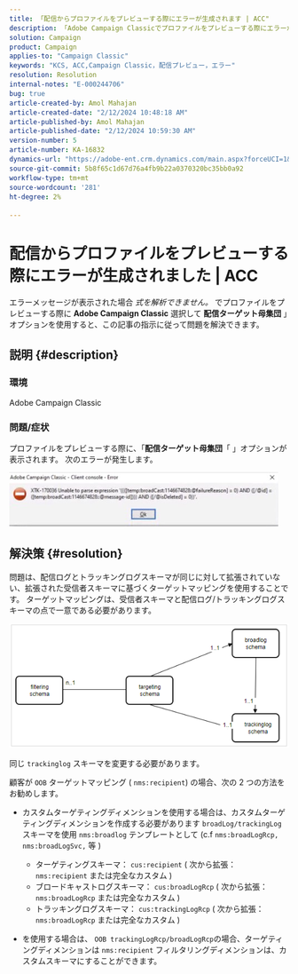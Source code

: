 ```yaml
---
title: 「配信からプロファイルをプレビューする際にエラーが生成されます | ACC"
description: 「Adobe Campaign Classicでプロファイルをプレビューする際にエラーが生成される問題を修正する方法を説明します。」
solution: Campaign
product: Campaign
applies-to: "Campaign Classic"
keywords: "KCS, ACC,Campaign Classic，配信プレビュー，エラー"
resolution: Resolution
internal-notes: "E-000244706"
bug: true
article-created-by: Amol Mahajan
article-created-date: "2/12/2024 10:48:18 AM"
article-published-by: Amol Mahajan
article-published-date: "2/12/2024 10:59:30 AM"
version-number: 5
article-number: KA-16832
dynamics-url: "https://adobe-ent.crm.dynamics.com/main.aspx?forceUCI=1&pagetype=entityrecord&etn=knowledgearticle&id=75da0239-94c9-ee11-9079-6045bd006b4b"
source-git-commit: 5b8f65c1d67d76a4fb9b22a0370320bc35bb0a92
workflow-type: tm+mt
source-wordcount: '281'
ht-degree: 2%

---
```


# 配信からプロファイルをプレビューする際にエラーが生成されました | ACC


エラーメッセージが表示された場合 *式を解析できません。* でプロファイルをプレビューする際に <b>Adobe Campaign Classic</b> 選択して <b>配信ターゲット母集団</b> 」オプションを使用すると、この記事の指示に従って問題を解決できます。

## 説明 {#description}


### <b>環境</b>

Adobe Campaign Classic



### <b>問題/症状</b>

プロファイルをプレビューする際に、「<b>配信ターゲット母集団</b>「 」オプションが表示されます。 次のエラーが発生します。

![](assets/___82da0239-94c9-ee11-9079-6045bd006b4b___.jpeg)




## 解決策 {#resolution}


問題は、配信ログとトラッキングログスキーマが同じに対して拡張されていない、拡張された受信者スキーマに基づくターゲットマッピングを使用することです。 ターゲットマッピングは、受信者スキーマと配信ログ/トラッキングログスキーマの点で一意である必要があります。

![](assets/3ec555a6-30d1-ec11-a7b5-0022480a8d10.png)

同じ `trackinglog` スキーマを変更する必要があります。

顧客が `OOB` ターゲットマッピング ( `nms:recipient`) の場合、次の 2 つの方法をお勧めします。

- カスタムターゲティングディメンションを使用する場合は、カスタムターゲティングディメンションを作成する必要があります `broadLog/trackingLog` スキーマを使用 `nms:broadlog` テンプレートとして (c.f `nms:broadLogRcp, nms:broadLogSvc,` 等 )

   - ターゲティングスキーマ： `cus:recipient` ( 次から拡張： `nms:recipient` または完全なカスタム )
   - ブロードキャストログスキーマ： `cus:broadLogRcp` ( 次から拡張： `nms:broadLogRcp` または完全なカスタム )
   - トラッキングログスキーマ： `cus:trackingLogRcp` ( 次から拡張： `nms:broadLogRcp` または完全なカスタム )
- を使用する場合は、 `OOB trackingLogRcp/broadLogRcp`の場合、ターゲティングディメンションは `nms:recipient` フィルタリングディメンションは、カスタムスキーマにすることができます。



